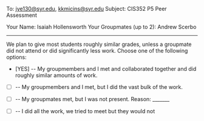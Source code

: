 To: jye130@syr.edu, kkmicins@syr.edu
Subject: CIS352 P5 Peer Assessment 

Your Name: Isaiah Hollensworth 
Your Groupmates (up to 2): 
Andrew Scerbo
________________

We plan to give most students roughly similar grades, unless a
groupmate did not attend or did significantly less work. Choose one of
the following options:

- [YES] -- My groupmembers and I met and collaborated together and did
  roughly similar amounts of work.

- [ ] -- My groupmembers and I met, but I did the vast bulk of the
  work.

- [ ] -- My groupmates met, but I was not present. 
Reason: _______

- [ ] -- I did all the work, we tried to meet but they would not


